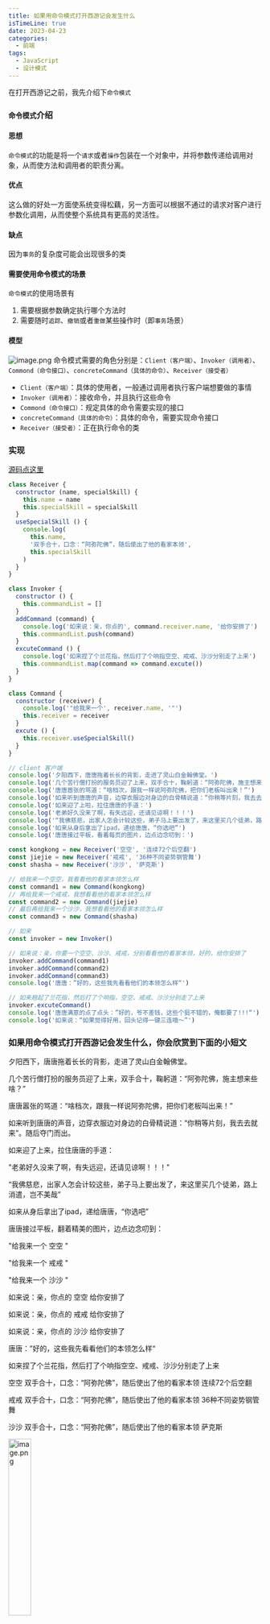 ```yaml
---
title: 如果用命令模式打开西游记会发生什么
isTimeLine: true
date: 2023-04-23
categories:
  - 前端
tags:
  - JavaScript
  - 设计模式
---
```


在打开西游记之前，我先介绍下`命令模式`
### `命令模式`介绍
#### 思想
`命令模式`的功能是将一个`请求`或者`操作`包装在一个对象中，并将参数传递给调用对象，从而使方法和调用者的职责分离。

#### 优点
这么做的好处一方面使系统变得松藕，另一方面可以根据不通过的请求对客户进行参数化调用，从而使整个系统具有更高的灵活性。

#### 缺点
因为`事务`的复杂度可能会出现很多的类

#### 需要使用命令模式的场景
`命令模式`的使用场景有
1. 需要根据参数确定执行哪个方法时
2. 需要随时`追踪`、`撤销`或者`重做`某些操作时（即`事务`场景）

#### 模型
![image.png](https://p3-juejin.byteimg.com/tos-cn-i-k3u1fbpfcp/fba67aab9f834125a4463e887002b0ad~tplv-k3u1fbpfcp-watermark.image?)
命令模式需要的角色分别是：`Client（客户端）`、`Invoker（调用者）`、`Commond（命令接口）`、`concreteCommand（具体的命令）`、`Receiver（接受者）`
- `Client（客户端）`：具体的使用者，一般通过调用者执行客户端想要做的事情
- `Invoker（调用者）`：接收命令，并且执行这些命令
- `Commond（命令接口）`：规定具体的命令需要实现的接口
- `concreteCommand（具体的命令）`：具体的命令，需要实现命令接口
- `Receiver（接受者）`：正在执行命令的类
### 实现
[源码点这里](https://github.com/mmdctjj/good_good_study/blob/master/%E8%AE%BE%E8%AE%A1%E6%A8%A1%E5%BC%8F/%E5%91%BD%E4%BB%A4%E6%A8%A1%E5%BC%8F.html)
```js
class Receiver {
  constructor (name, specialSkill) {
    this.name = name
    this.specialSkill = specialSkill
  }
  useSpecialSkill () {
    console.log(
      this.name,
      '双手合十，口念：“阿弥陀佛”，随后使出了他的看家本领',
      this.specialSkill
    )
  }
}

class Invoker {
  constructor () {
    this.commmandList = []
  }
  addCommand (command) {
    console.log('如来说：亲，你点的', command.receiver.name, '给你安排了')
    this.commmandList.push(command)
  }
  excuteCommand () {
    console.log('如来捏了个兰花指，然后打了个响指空空、戒戒、沙沙分别走了上来')
    this.commmandList.map(command => command.excute())
  }
}

class Command {
  constructor (receiver) {
    console.log('"给我来一个', receiver.name, '"')
    this.receiver = receiver
  }
  excute () {
    this.receiver.useSpecialSkill()
  }
}

// client 客户端
console.log('夕阳西下，唐唐拖着长长的背影，走进了灵山白金翰佛堂。')
console.log('几个苦行僧打扮的服务员迎了上来，双手合十，鞠躬道：“阿弥陀佛，施主想来些啥？”')
console.log('唐唐嚣张的骂道：“啥档次，跟我一样说阿弥陀佛，把你们老板叫出来！”')
console.log('如来听到唐唐的声音，边穿衣服边对身边的白骨精说道：“你稍等片刻，我去去就来”。随后夺门而出。')
console.log('如来迎了上啦，拉住唐唐的手道：')
console.log('老弟好久没来了啊，有失远迎，还请见谅啊！！！')
console.log('“我佛慈悲，出家人怎会计较这些，弟子马上要出发了，来这里买几个徒弟，路上消遣，岂不美哉”')
console.log('如来从身后拿出了ipad，递给唐唐，“你选吧”')
console.log('唐唐接过平板，看着每页的图片，边点边念叨到：')

const kongkong = new Receiver('空空', '连续72个后空翻')
const jiejie = new Receiver('戒戒', '36种不同姿势钢管舞')
const shasha = new Receiver('沙沙', '萨克斯')

// 给我来一个空空，我看看他的看家本领怎么样
const command1 = new Command(kongkong)
// 再给我来一个戒戒，我想看看他的看家本领怎么样
const command2 = new Command(jiejie)
// 最后再给我来一个沙沙，我想看看他的看家本领怎么样
const command3 = new Command(shasha)

// 如来
const invoker = new Invoker()

// 如来说：亲，你要一个空空、沙沙、戒戒，分别看看他的看家本领，好的，给你安排了
invoker.addCommand(command1)
invoker.addCommand(command2)
invoker.addCommand(command3)
console.log('唐唐：”好的，这些我先看看他们的本领怎么样“')

// 如来翘起了兰花指，然后打了个响指，空空、戒戒、沙沙分别走了上来
invoker.excuteCommand()
console.log('唐唐满意的点了点头：”好的，爷不差钱，这些个挺不错的，俺都要了!!!“')
console.log('如来说：“如果觉得好用，回头记得一键三连哦～”')
```
### 如果用命令模式打开西游记会发生什么，你会欣赏到下面的小短文
夕阳西下，唐唐拖着长长的背影，走进了灵山白金翰佛堂。

几个苦行僧打扮的服务员迎了上来，双手合十，鞠躬道：“阿弥陀佛，施主想来些啥？”

唐唐嚣张的骂道：“啥档次，跟我一样说阿弥陀佛，把你们老板叫出来！”

如来听到唐唐的声音，边穿衣服边对身边的白骨精说道：“你稍等片刻，我去去就来”。随后夺门而出。

如来迎了上来，拉住唐唐的手道：

"老弟好久没来了啊，有失远迎，还请见谅啊！！！"

“我佛慈悲，出家人怎会计较这些，弟子马上要出发了，来这里买几个徒弟，路上消遣，岂不美哉”

如来从身后拿出了ipad，递给唐唐，“你选吧”

唐唐接过平板，翻着精美的图片，边点边念叨到：

"给我来一个 空空 "

"给我来一个 戒戒 "

"给我来一个 沙沙 "

如来说：亲，你点的 空空 给你安排了

如来说：亲，你点的 戒戒 给你安排了

如来说：亲，你点的 沙沙 给你安排了

唐唐：”好的，这些我先看看他们的本领怎么样“

如来捏了个兰花指，然后打了个响指空空、戒戒、沙沙分别走了上来

空空 双手合十，口念：“阿弥陀佛”，随后使出了他的看家本领 连续72个后空翻

戒戒 双手合十，口念：“阿弥陀佛”，随后使出了他的看家本领 36种不同姿势钢管舞

沙沙 双手合十，口念：“阿弥陀佛”，随后使出了他的看家本领 萨克斯

<img src="https://p3-juejin.byteimg.com/tos-cn-i-k3u1fbpfcp/cdb23185c48c4ad2b5f7b81dd5de90ac~tplv-k3u1fbpfcp-watermark.image?" alt="image.png" width="30%" />

唐唐满意的点了点头：”好的，爷不差钱，这些个挺不错的，俺都要了!!!“

如来说：“如果觉得好用，回头记得一键三连哦～”
